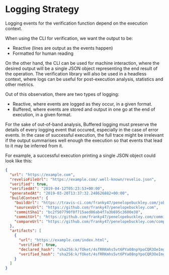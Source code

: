 # Logging Strategy

Logging events for the verification function depend on the execution context.

When using the CLI for verification, we want the output to be:

- Reactive (lines are output as the events happen)
- Formatted for human reading

On the other hand, the CLI can be used for machine interaction, where the
desired output will be a single JSON object representing the end result of the
operation. The verification library will also be used in a headless context,
where logs can be useful for post-execution analysis, statistics and other
metrics.

Out of this observation, there are two types of logging:

- Reactive, where events are logged as they occur, in a given format.
- Buffered, where events are stored and output in one go at the end of execution,
  in a given format.

For the sake of out-of-band analysis, Buffered logging must preserve the details
of every logging event that occured, especially in the case of error events.
In the case of successful execution, the full trace might be irrelevant if the
output summarises well enough the execution so that events that lead to it may
be inferred from it.

For example, a successful execution printing a single JSON object could look
like this:

```json
{
  "url": "https://example.com",
  "revelioFileUrl": "https://example.com/.well-known/revelio.json",
  "verified": true,
  "verifiedAt": "2019-04-12T05:23:53+00:00",
  "generatedAt": "2019-03-20T13:37:32.248626882+00:00",
  "buildContext": {
    "buildUrl": "https://travis-ci.com/franky47/penelopebuckley.com/jobs/186351150",
    "sourcesUrl": "https://github.com/franky47/penelopebuckley.com",
    "commitSha1": "bc2f507790f0f715aed06ab4f7a3b695c3600e38",
    "commitUrl": "https://github.com/franky47/penelopebuckley.com/commit/bc2f507790f0f715aed06ab4f7a3b695c3600e38",
    "compareUrl": "https://github.com/franky47/penelopebuckley.com/compare/afb92d8cf222...bc2f507790f0"
  },
  "artifacts": [
    {
      "url": "https://example.com/index.html",
      "verified": true,
      "declared_hash": "sha256:k/fOket/4sfRRKmhs5vt6PYa08npYpoCQR3OeImgo+8=",
      "verified_hash": "sha256:k/fOket/4sfRRKmhs5vt6PYa08npYpoCQR3OeImgo+8="
    }
  ]
}
```
